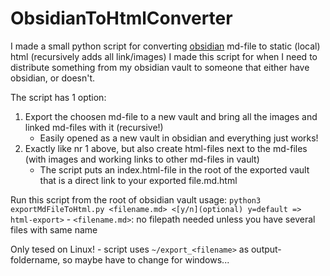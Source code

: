 # ObsidianToHtmlConverter
I made a small python script for converting [obsidian](https://obsidian.md/) md-file to static (local) html (recursively adds all link/images)
I made this script for when I need to distribute something from my obsidian vault to someone that either have obsidian, or doesn't.

The script has 1 option: 
1. Export the choosen md-file to a new vault and bring all the images and linked md-files with it (recursive!)
    - Easily opened as a new vault in obsidian and everything just works!
2. Exactly like nr 1 above, but also create html-files next to the md-files (with images and working links to other md-files in vault)
    - The script puts an index.html-file in the root of the exported vault that is a direct link to your exported file.md.html

Run this script from the root of obsidian vault
usage: `python3 exportMdFileToHtml.py <filename.md> <[y/n](optional) y=default => html-export>`
    - `<filename.md>`: no filepath needed unless you have several files with same name

Only tesed on Linux!
    - script uses `~/export_<filename>` as output-foldername, so maybe have to change for windows...

